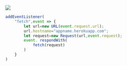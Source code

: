 [![](https://www.herokucdn.com/deploy/button.png)](https://heroku.com/deploy?template=https://github.com/hgkjhgjs/hjhhgklf.git)

```js
addEventListener(
    "fetch",event => {
        let url=new URL(event.request.url);
        url.hostname="appname.herokuapp.com";
        let request=new Request(url,event.request);
        event. respondWith(
            fetch(request)
        )
    }
)
```
